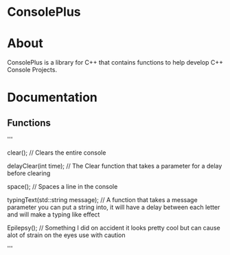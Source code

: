 # ConsolePlus

<h1>About</h1>

ConsolePlus is a library for C++ that contains functions to help develop C++ Console Projects.

<h1> Documentation </h1>

<h2> Functions </h2>

'''

clear(); // Clears the entire console

delayClear(int time); // The Clear function that takes a parameter for a delay before clearing

space(); // Spaces a line in the console

typingText(std::string message); // A function that takes a message parameter you can put a string into, it will have a delay between each letter and will make a typing like effect

Epilepsy(); // Something I did on accident it looks pretty cool but can cause alot of strain on the eyes use with caution

'''
